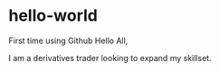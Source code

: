 # hello-world
First time using Github
Hello All,

I am a derivatives trader looking to expand my skillset.
